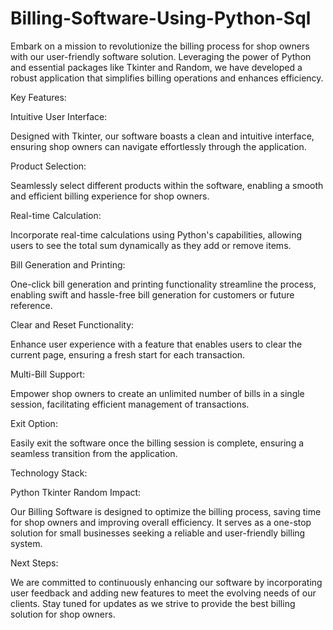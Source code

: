 # Billing-Software-Using-Python-Sql

Embark on a mission to revolutionize the billing process for shop owners with our user-friendly software solution. Leveraging the power of Python and essential packages like Tkinter and Random, we have developed a robust application that simplifies billing operations and enhances efficiency.

Key Features:

Intuitive User Interface:

Designed with Tkinter, our software boasts a clean and intuitive interface, ensuring shop owners can navigate effortlessly through the application.

Product Selection:

Seamlessly select different products within the software, enabling a smooth and efficient billing experience for shop owners.

Real-time Calculation:

Incorporate real-time calculations using Python's capabilities, allowing users to see the total sum dynamically as they add or remove items.

Bill Generation and Printing:

One-click bill generation and printing functionality streamline the process, enabling swift and hassle-free bill generation for customers or future reference.

Clear and Reset Functionality:

Enhance user experience with a feature that enables users to clear the current page, ensuring a fresh start for each transaction.

Multi-Bill Support:

Empower shop owners to create an unlimited number of bills in a single session, facilitating efficient management of transactions.

Exit Option:

Easily exit the software once the billing session is complete, ensuring a seamless transition from the application.

Technology Stack:

Python
Tkinter
Random
Impact:

Our Billing Software is designed to optimize the billing process, saving time for shop owners and improving overall efficiency. It serves as a one-stop solution for small businesses seeking a reliable and user-friendly billing system.

Next Steps:

We are committed to continuously enhancing our software by incorporating user feedback and adding new features to meet the evolving needs of our clients. Stay tuned for updates as we strive to provide the best billing solution for shop owners.
